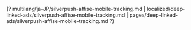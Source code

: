 {? multilang/ja-JP/silverpush-affise-mobile-tracking.md | localized/deep-linked-ads/silverpush-affise-mobile-tracking.md | pages/deep-linked-ads/silverpush-affise-mobile-tracking.md ?}
